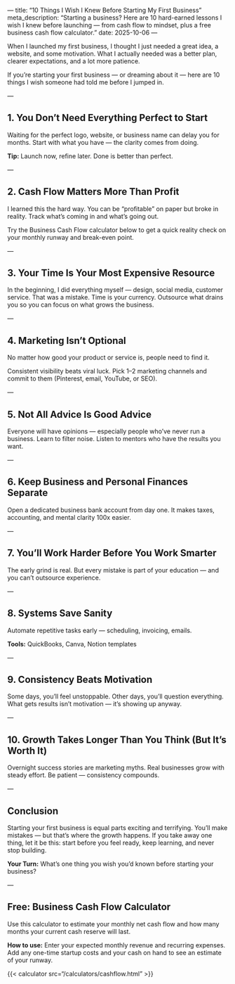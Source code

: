 —
title: “10 Things I Wish I Knew Before Starting My First Business”
meta_description: “Starting a business? Here are 10 hard-earned lessons I wish I knew before launching — from cash flow to mindset, plus a free business cash flow calculator.”
date: 2025-10-06
—

When I launched my first business, I thought I just needed a great idea, a website, and some motivation. What I actually needed was a better plan, clearer expectations, and a lot more patience.

If you’re starting your first business — or dreaming about it — here are 10 things I wish someone had told me before I jumped in.

—

## 1. You Don’t Need Everything Perfect to Start

Waiting for the perfect logo, website, or business name can delay you for months. Start with what you have — the clarity comes from doing.

**Tip:** Launch now, refine later. Done is better than perfect.

—

## 2. Cash Flow Matters More Than Profit

I learned this the hard way. You can be “profitable” on paper but broke in reality. Track what’s coming in and what’s going out.

Try the Business Cash Flow calculator below to get a quick reality check on your monthly runway and break-even point.

—

## 3. Your Time Is Your Most Expensive Resource

In the beginning, I did everything myself — design, social media, customer service. That was a mistake. Time is your currency. Outsource what drains you so you can focus on what grows the business.

—

## 4. Marketing Isn’t Optional

No matter how good your product or service is, people need to find it.

Consistent visibility beats viral luck. Pick 1–2 marketing channels and commit to them (Pinterest, email, YouTube, or SEO).

—

## 5. Not All Advice Is Good Advice

Everyone will have opinions — especially people who’ve never run a business. Learn to filter noise. Listen to mentors who have the results you want.

—

## 6. Keep Business and Personal Finances Separate

Open a dedicated business bank account from day one. It makes taxes, accounting, and mental clarity 100x easier.

—

## 7. You’ll Work Harder Before You Work Smarter

The early grind is real. But every mistake is part of your education — and you can’t outsource experience.

—

## 8. Systems Save Sanity

Automate repetitive tasks early — scheduling, invoicing, emails.

**Tools:** QuickBooks, Canva, Notion templates

—

## 9. Consistency Beats Motivation

Some days, you’ll feel unstoppable. Other days, you’ll question everything. What gets results isn’t motivation — it’s showing up anyway.

—

## 10. Growth Takes Longer Than You Think (But It’s Worth It)

Overnight success stories are marketing myths. Real businesses grow with steady effort. Be patient — consistency compounds.

—

## Conclusion

Starting your first business is equal parts exciting and terrifying. You’ll make mistakes — but that’s where the growth happens. If you take away one thing, let it be this: start before you feel ready, keep learning, and never stop building.

**Your Turn:** What’s one thing you wish you’d known before starting your business?

—

## Free: Business Cash Flow Calculator

Use this calculator to estimate your monthly net cash flow and how many months your current cash reserve will last.

**How to use:** Enter your expected monthly revenue and recurring expenses. Add any one-time startup costs and your cash on hand to see an estimate of your runway.

{{< calculator src=“/calculators/cashflow.html” >}}